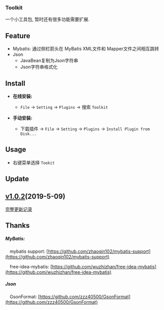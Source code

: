 ### Toolkit

一个小工具包, 暂时还有很多功能需要扩展.

Feature
-------
- Mybatis: 通过侧栏箭头在 MyBatis XML文件和 Mapper文件之间相互跳转
- Json
    - JavaBean复制为Json字符串
    - Json字符串格式化
    

Install
-------
- **在线安装:**
  - `File` -> `Setting` -> `Plugins` -> 搜索 `Toolkit`

- **手动安装:**
  - 下载插件 -> `File` -> `Setting` -> `Plugins` -> `Install Plugin from Disk...`

Usage
-----
- 右键菜单选择 `Tookit`
            
Update
------
## [v1.0.2](#)(2019-5-09)



[完整更新记录](./doc/ChangeNotes.md)

## Thanks

##### MyBatis:
&emsp;mybatis support: [https://github.com/zhaoqin102/mybatis-support](https://github.com/zhaoqin102/mybatis-support)

&emsp;free-idea-mybatis: [https://github.com/wuzhizhan/free-idea-mybatis](https://github.com/wuzhizhan/free-idea-mybatis)

##### Json
&emsp;GsonFormat: [https://github.com/zzz40500/GsonFormat](https://github.com/zzz40500/GsonFormat)
